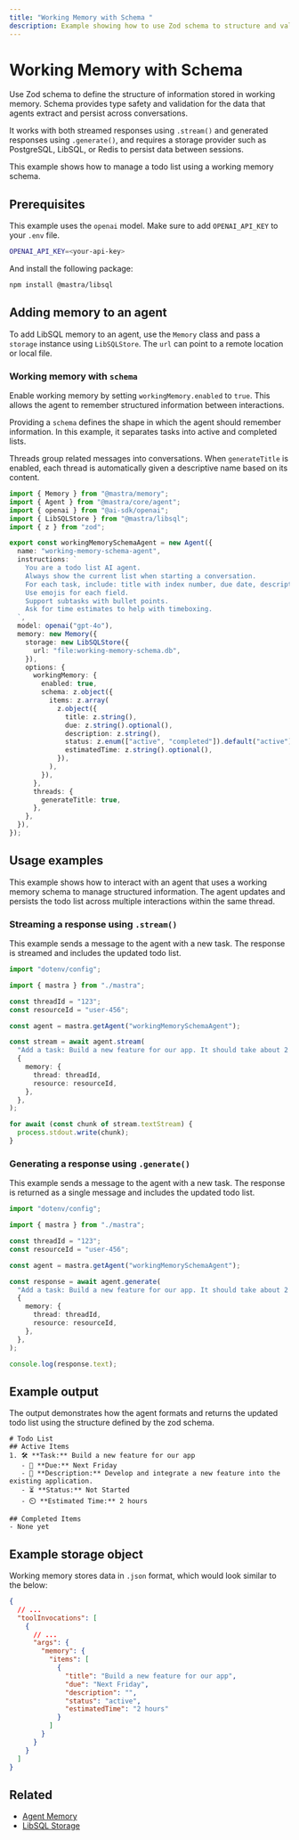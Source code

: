```yaml
---
title: "Working Memory with Schema "
description: Example showing how to use Zod schema to structure and validate working memory data.
---
```


# Working Memory with Schema

Use Zod schema to define the structure of information stored in working memory. Schema provides type safety and validation for the data that agents extract and persist across conversations.

It works with both streamed responses using `.stream()` and generated responses using `.generate()`, and requires a storage provider such as PostgreSQL, LibSQL, or Redis to persist data between sessions.

This example shows how to manage a todo list using a working memory schema.

## Prerequisites

This example uses the `openai` model. Make sure to add `OPENAI_API_KEY` to your `.env` file.

```bash filename=".env" copy
OPENAI_API_KEY=<your-api-key>
```

And install the following package:

```bash copy
npm install @mastra/libsql
```

## Adding memory to an agent

To add LibSQL memory to an agent, use the `Memory` class and pass a `storage` instance using `LibSQLStore`. The `url` can point to a remote location or local file.

### Working memory with `schema`

Enable working memory by setting `workingMemory.enabled` to `true`. This allows the agent to remember structured information between interactions.

Providing a `schema` defines the shape in which the agent should remember information. In this example, it separates tasks into active and completed lists.

Threads group related messages into conversations. When `generateTitle` is enabled, each thread is automatically given a descriptive name based on its content.

```typescript filename="src/mastra/agents/example-working-memory-schema-agent.ts" showLineNumbers copy
import { Memory } from "@mastra/memory";
import { Agent } from "@mastra/core/agent";
import { openai } from "@ai-sdk/openai";
import { LibSQLStore } from "@mastra/libsql";
import { z } from "zod";

export const workingMemorySchemaAgent = new Agent({
  name: "working-memory-schema-agent",
  instructions: `
    You are a todo list AI agent.
    Always show the current list when starting a conversation.
    For each task, include: title with index number, due date, description, status, and estimated time.
    Use emojis for each field.
    Support subtasks with bullet points.
    Ask for time estimates to help with timeboxing.
  `,
  model: openai("gpt-4o"),
  memory: new Memory({
    storage: new LibSQLStore({
      url: "file:working-memory-schema.db",
    }),
    options: {
      workingMemory: {
        enabled: true,
        schema: z.object({
          items: z.array(
            z.object({
              title: z.string(),
              due: z.string().optional(),
              description: z.string(),
              status: z.enum(["active", "completed"]).default("active"),
              estimatedTime: z.string().optional(),
            }),
          ),
        }),
      },
      threads: {
        generateTitle: true,
      },
    },
  }),
});
```

## Usage examples

This example shows how to interact with an agent that uses a working memory schema to manage structured information. The agent updates and persists the todo list across multiple interactions within the same thread.

### Streaming a response using `.stream()`

This example sends a message to the agent with a new task. The response is streamed and includes the updated todo list.

```typescript filename="src/test-working-memory-schema-agent.ts" showLineNumbers copy
import "dotenv/config";

import { mastra } from "./mastra";

const threadId = "123";
const resourceId = "user-456";

const agent = mastra.getAgent("workingMemorySchemaAgent");

const stream = await agent.stream(
  "Add a task: Build a new feature for our app. It should take about 2 hours and needs to be done by next Friday.",
  {
    memory: {
      thread: threadId,
      resource: resourceId,
    },
  },
);

for await (const chunk of stream.textStream) {
  process.stdout.write(chunk);
}
```

### Generating a response using `.generate()`

This example sends a message to the agent with a new task. The response is returned as a single message and includes the updated todo list.

```typescript filename="src/test-working-memory-schema-agent.ts" showLineNumbers copy
import "dotenv/config";

import { mastra } from "./mastra";

const threadId = "123";
const resourceId = "user-456";

const agent = mastra.getAgent("workingMemorySchemaAgent");

const response = await agent.generate(
  "Add a task: Build a new feature for our app. It should take about 2 hours and needs to be done by next Friday.",
  {
    memory: {
      thread: threadId,
      resource: resourceId,
    },
  },
);

console.log(response.text);
```

## Example output

The output demonstrates how the agent formats and returns the updated todo list using the structure defined by the zod schema.

```text
# Todo List
## Active Items
1. 🛠️ **Task:** Build a new feature for our app
   - 📅 **Due:** Next Friday
   - 📝 **Description:** Develop and integrate a new feature into the existing application.
   - ⏳ **Status:** Not Started
   - ⏲️ **Estimated Time:** 2 hours

## Completed Items
- None yet
```

## Example storage object

Working memory stores data in `.json` format, which would look similar to the below:

```json
{
  // ...
  "toolInvocations": [
    {
      // ...
      "args": {
        "memory": {
          "items": [
            {
              "title": "Build a new feature for our app",
              "due": "Next Friday",
              "description": "",
              "status": "active",
              "estimatedTime": "2 hours"
            }
          ]
        }
      }
    }
  ]
}
```

## Related

- [Agent Memory](/docs/agents/agent-memory)
- [LibSQL Storage](/docs/reference/storage/libsql)

